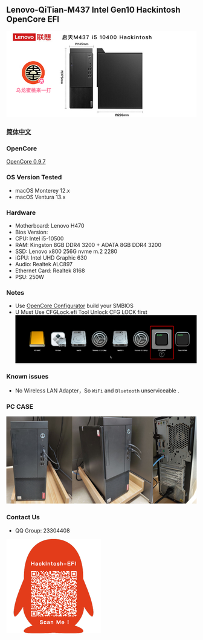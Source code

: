 ## Lenovo-QiTian-M437 Intel Gen10 Hackintosh OpenCore EFI

![image](ScreenShot/M437.png)

### [简体中文](README.zh_CN.md)

### OpenCore

[OpenCore 0.9.7](https://github.com/acidanthera/OpenCorePkg)

### OS Version Tested

- macOS Monterey 12.x
- macOS Ventura  13.x 

### Hardware

- Motherboard: Lenovo H470
- Bios Version: 
- CPU: Intel i5-10500
- RAM: Kingston 8GB DDR4 3200 + ADATA 8GB DDR4 3200
- SSD: Lenovo x800 256G nvme m.2 2280
- iGPU: Intel UHD Graphic 630
- Audio: Realtek ALC897
- Ethernet Card: Realtek 8168
- PSU: 250W 

### Notes
 - Use [OpenCore Configurator](https://mackie100projects.altervista.org/opencore-configurator/) build your SMBIOS
 - U Must Use CFGLock.efi Tool Unlock CFG LOCK first
![image](ScreenShot/CFGLock.efi.png)

### Known issues

- No Wireless LAN Adapter，So `WiFi` and `Bluetooth` unserviceable .

### PC CASE
![image](ScreenShot/CASE.png)

### Contact Us

 - QQ Group: 23304408

![image](ScreenShot/QRCode.png)